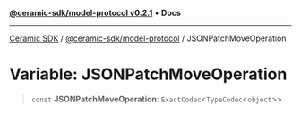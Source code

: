 [**@ceramic-sdk/model-protocol v0.2.1**](../README.md) • **Docs**

***

[Ceramic SDK](../../../README.md) / [@ceramic-sdk/model-protocol](../README.md) / JSONPatchMoveOperation

# Variable: JSONPatchMoveOperation

> `const` **JSONPatchMoveOperation**: `ExactCodec`\<`TypeCodec`\<`object`\>\>

